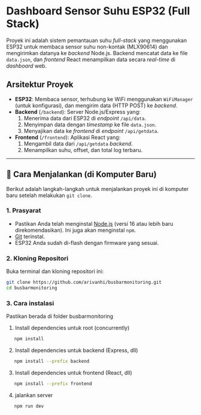 # Dashboard Sensor Suhu ESP32 (Full Stack)

Proyek ini adalah sistem pemantauan suhu _full-stack_ yang menggunakan ESP32 untuk membaca sensor suhu non-kontak (MLX90614) dan mengirimkan datanya ke _backend_ Node.js. Backend mencatat data ke file `data.json`, dan _frontend_ React menampilkan data secara _real-time_ di _dashboard_ web.

## Arsitektur Proyek

- **ESP32**: Membaca sensor, terhubung ke WiFi menggunakan `WiFiManager` (untuk konfigurasi), dan mengirim data (HTTP POST) ke _backend_.
- **Backend** (`/backend`): Server Node.js/Express yang:
  1.  Menerima data dari ESP32 di _endpoint_ `/api/data`.
  2.  Menyimpan data dengan _timestamp_ ke file `data.json`.
  3.  Menyajikan data ke _frontend_ di _endpoint_ `/api/getdata`.
- **Frontend** (`/frontend`): Aplikasi React yang:
  1.  Mengambil data dari `/api/getdata` _backend_.
  2.  Menampilkan suhu, offset, dan total log terbaru.

---

## 🚀 Cara Menjalankan (di Komputer Baru)

Berikut adalah langkah-langkah untuk menjalankan proyek ini di komputer baru setelah melakukan `git clone`.

### 1. Prasyarat

- Pastikan Anda telah menginstal [Node.js](https://nodejs.org/) (versi 16 atau lebih baru direkomendasikan). Ini juga akan menginstal `npm`.
- [Git](https://git-scm.com/) terinstal.
- ESP32 Anda sudah di-flash dengan firmware yang sesuai.

### 2. Kloning Repositori

Buka terminal dan kloning repositori ini:

```bash
git clone https://github.com/arivanhi/busbarmonitoring.git
cd busbarmonitoring
```

### 3. Cara instalasi

Pastikan berada di folder busbarmonitoring

1. Install dependencies untuk root (concurrently)

```bash
   npm install
```

2. Install dependencies untuk backend (Express, dll)

```bash
   npm install --prefix backend
```

3. Install dependencies untuk frontend (React, dll)

```bash
   npm install --prefix frontend
```

4. jalankan server

```bash
   npm run dev
```
